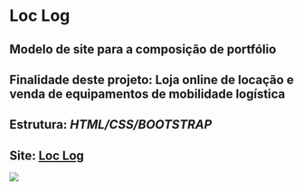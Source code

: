# Loc Log


## Modelo de site para a composição de portfólio
## Finalidade deste projeto: Loja online de locação e venda de equipamentos de mobilidade logística
## Estrutura: _HTML/CSS/BOOTSTRAP_
## Site: [Loc Log](https://site-loc-log.vercel.app/)
<img src="serviços/print tela.png">